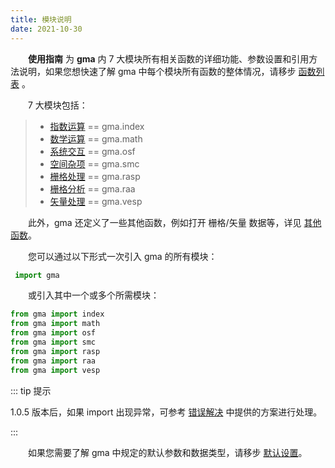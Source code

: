 ```yaml
---
title: 模块说明
date: 2021-10-30
---
```


**&emsp;&emsp;使用指南** 为 **gma** 内 7 大模块所有相关函数的详细功能、参数设置和引用方法说明，如果您想快速了解 gma 中每个模块所有函数的整体情况，请移步 [函数列表](/Functions/Function.html) 。

&emsp;&emsp;7 大模块包括：

>+ [指数运算](indexc.html) == gma.index
>+ [数学运算](math.html) == gma.math
>+ [系统交互](osf.html) == gma.osf
>+ [空间杂项](smc.html) == gma.smc
>+ [栅格处理](rasp.html) == gma.rasp
>+ [栅格分析](raa.html) == gma.raa
>+ [矢量处理](vesp.html) == gma.vesp

&emsp;&emsp;此外，gma 还定义了一些其他函数，例如打开 栅格/矢量 数据等，详见 [其他函数](/UserGuide/other.html)。

&emsp;&emsp;您可以通过以下形式一次引入 gma 的所有模块：

```python
 import gma
```
&emsp;&emsp;或引入其中一个或多个所需模块：

```python
from gma import index
from gma import math
from gma import osf
from gma import smc
from gma import rasp
from gma import raa
from gma import vesp
```

::: tip 提示

1.0.5 版本后，如果 import 出现异常，可参考 [错误解决](/Install.html#错误解决) 中提供的方案进行处理。

:::

&emsp;&emsp;如果您需要了解 gma 中规定的默认参数和数据类型，请移步 [默认设置](/Functions/Default.html)。

